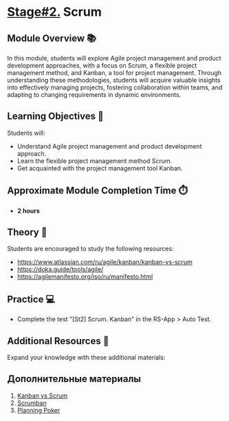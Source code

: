 # [Stage#2.](../../) Scrum

## Module Overview 📚

In this module, students will explore Agile project management and product development approaches, with a focus on Scrum, a flexible project management method, and Kanban, a tool for project management. Through understanding these methodologies, students will acquire valuable insights into effectively managing projects, fostering collaboration within teams, and adapting to changing requirements in dynamic environments.

## Learning Objectives 🎯

Students will:

- Understand Agile project management and product development approach.
- Learn the flexible project management method Scrum.
- Get acquainted with the project management tool Kanban.

## Approximate Module Completion Time ⏱️

- **2 hours**

## Theory 📖

Students are encouraged to study the following resources:

- https://www.atlassian.com/ru/agile/kanban/kanban-vs-scrum
- https://doka.guide/tools/agile/
- https://agilemanifesto.org/iso/ru/manifesto.html

## Practice 💻

- Complete the test "[St2] Scrum. Kanban" in the RS-App > Auto Test.

## Additional Resources 📘

Expand your knowledge with these additional materials:

## Дополнительные материалы

1. [Kanban vs Scrum](https://www.coursera.org/articles/kanban-vs-scrum)
2. [Scrumban](https://www.productplan.com/glossary/scrumban/)
3. [Planning Poker](https://worksection.com/blog/scrum-poker.html)
